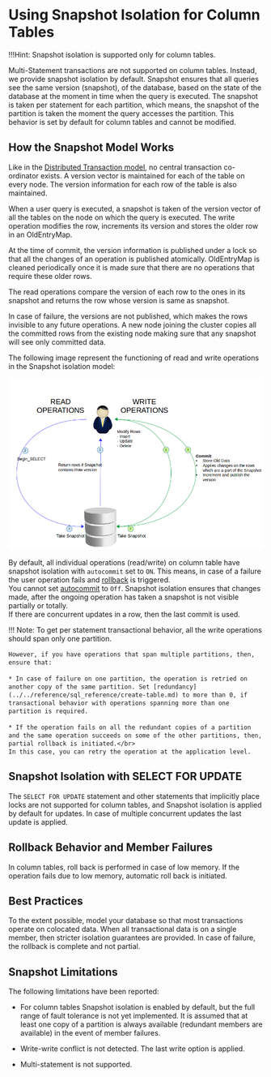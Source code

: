 # Using Snapshot Isolation for Column Tables

!!!Hint:
	Snapshot isolation is supported only for column tables.
    
Multi-Statement transactions are not supported on column tables. Instead, we provide snapshot isolation by default. Snapshot ensures that all queries see the same version (snapshot), of the database, based on the state of the database at the moment in time when the query is executed. The snapshot is taken per statement for each partition, which means, the snapshot of the partition is taken the moment the query accesses the partition. This behavior is set by default for column tables and cannot be modified.

## How the Snapshot Model Works

Like in the [Distributed Transaction model](using_transactions_row.md), no central transaction co-ordinator exists. A version vector is maintained for each of the table on every node. The version information for each row of the table is also maintained. 

When a user query is executed, a snapshot is taken of the version vector of all the tables on the node on which the query is executed. The write operation modifies the row, increments its version and stores the older row in an OldEntryMap. 

At the time of commit, the version information is published under a lock so that all the changes of an operation is published atomically. OldEntryMap is cleaned periodically once it is made sure that there are no operations that require these older rows.

The read operations compare the version of each row to the ones in its snapshot and returns the row whose version is same as snapshot.

In case of failure, the versions are not published, which makes the rows invisible to any future operations. A new node joining the cluster copies all the committed rows from the existing node making sure that any snapshot will see only committed data.

The following image represent the functioning of read and write operations in the Snapshot isolation model:

![Snapshot Isolation](../../Images/snapshot_isolation.png)

By default, all individual operations (read/write) on column table have snapshot isolation with `autocommit` set to `ON`. This means, in case of a failure the user operation fails and [rollback](../../reference/interactive_commands/rollback.md) is triggered. </br>
You cannot set [autocommit](../../reference/interactive_commands/autocommit.md) to `Off`. Snapshot isolation ensures that changes made, after the ongoing operation has taken a snapshot is not visible partially or totally.</br>
If there are concurrent updates in a row, then the last commit is used.

!!! Note:
	To get per statement transactional behavior, all the write operations should span only one partition.

	However, if you have operations that span multiple partitions, then, ensure that:

	* In case of failure on one partition, the operation is retried on another copy of the same partition. Set [redundancy](../../reference/sql_reference/create-table.md) to more than 0, if transactional behavior with operations spanning more than one partition is required.

	* If the operation fails on all the redundant copies of a partition and the same operation succeeds on some of the other partitions, then, partial rollback is initiated.</br>
	In this case, you can retry the operation at the application level.
    

## Snapshot Isolation with SELECT FOR UPDATE

The `SELECT FOR UPDATE` statement and other statements that implicitly place locks are not supported for column tables, and Snapshot isolation is applied by default for updates. In case of multiple concurrent updates the last update is applied.

## Rollback Behavior and Member Failures

In column tables, roll back is performed in case of low memory. If the operation fails due to low memory, automatic roll back is initiated.

## Best Practices

To the extent possible, model your database so that most transactions operate on colocated data. When all transactional data is on a single member, then stricter isolation guarantees are provided. In case of failure, the rollback is complete and not partial.

## Snapshot Limitations

The following limitations have been reported:

- For column tables Snapshot isolation is enabled by default, but the full range of fault tolerance is not yet implemented. It is assumed that at least one copy of a partition is always available (redundant members are available) in the event of member failures.

- Write-write conflict is not detected. The last write option is applied.

- Multi-statement is not supported.
